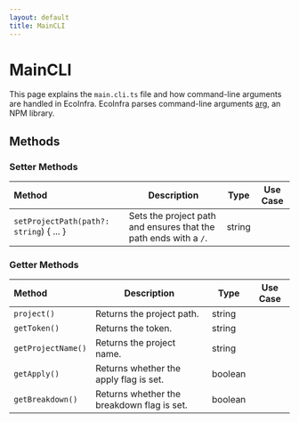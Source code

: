 ```yaml
---
layout: default
title: MainCLI
---
```


# MainCLI

This page explains the `main.cli.ts` file and how command-line arguments are handled in EcoInfra. EcoInfra parses command-line arguments [arg]([https://www.npmjs.com/package/arg]), an NPM library.

## Methods

### Setter Methods

|Method |Description | Type | Use Case |
|:---|----|----|----|
| `setProjectPath(path?: string`) { ... }| Sets the project path and ensures that the path ends with a `/`. | string| |

### Getter Methods

|Method |Description | Type | Use Case |
|:---|----|----|----|
| `project()`| Returns the project path. | string| |
| `getToken()`| Returns the token. |string | | 
| `getProjectName()`| Returns the project name. | string| | 
| `getApply()`|Returns whether the apply flag is set. | boolean| | 
| `getBreakdown()`|Returns whether the breakdown flag is set. | boolean | |